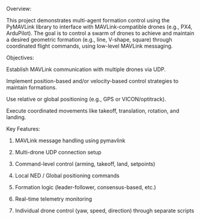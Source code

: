 Overview:

This project demonstrates multi-agent formation control using the PyMAVLink library to interface with MAVLink-compatible drones (e.g., PX4, ArduPilot). The goal is to control a swarm of drones to achieve and maintain a desired geometric formation (e.g., line, V-shape, square) through coordinated flight commands, using low-level MAVLink messaging.

Objectives:

Establish MAVLink communication with multiple drones via UDP.

Implement position-based and/or velocity-based control strategies to maintain formations.

Use relative or global positioning (e.g., GPS or VICON/optitrack).

Execute coordinated movements like takeoff, translation, rotation, and landing.

Key Features:

1. MAVLink message handling using pymavlink

2. Multi-drone UDP connection setup

3. Command-level control (arming, takeoff, land, setpoints)

4. Local NED / Global positioning commands

5. Formation logic (leader-follower, consensus-based, etc.)

6. Real-time telemetry monitoring

7. Individual drone control (yaw, speed, direction) through separate scripts
